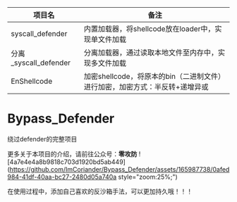 | 项目名                | 备注                                                         |
| --------------------- | ------------------------------------------------------------ |
| syscall_defender      | 内置加载器，将shellcode放在loader中，实现单文件加载          |
| 分离_syscall_defender | 分离加载器，通过读取本地文件至内存中，实现多文件加载         |
| EnShellcode           | 加密shellcode，将原本的bin（二进制文件）进行加密，加密方式：半反转+递增异或 |





# Bypass_Defender

绕过defender的完整项目

更多关于本项目的介绍，请前往公众号：**零攻防**
![4a7e4e4a8b9818c703d1920bd5ab449](https://github.com/ImCoriander/Bypass_Defender/assets/165987738/0afed984-41df-40aa-bc27-2480d05a740a style="zoom:25%;")


在使用过程中，添加自己喜欢的反沙箱手法，可以更加持久哦！！！

